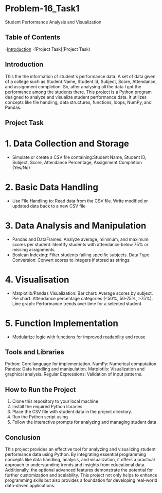 # Problem-16_Task1
 Student Performance Analysis and Visualization

## Table of Contents
-[Introduction](Introduction)
-[Project Task](Project Task)

## Introduction 
This the the information of student's performance data.
A set of data given of a college such as Student Name, Student Id, Subject, Score, Attendance, and assignment completion.
So, after analysing all the data I got the performance among the students there. This project is a Python program designed to analyze and visualize student performance data. It utilizes concepts like file handling, data structures, functions, loops, NumPy, and Pandas.

## Project Task
 # 1. Data Collection and Storage 
 - Simulate or create a CSV file containing:Student Name, Student ID, Subject, Score, Attendance Percentage, Assignment Completion (Yes/No)
 # 2. Basic Data Handling 
 - Use File Handling to:
Read data from the CSV file.
Write modified or updated data back to a new CSV file
# 3. Data Analysis and Manipulation 
 - Pandas and DataFrames:
Analyze average, minimum, and maximum scores per student.
Identify students with attendance below 75% or missing assignments.
 - Boolean Indexing: Filter students failing specific subjects.
Data Type Conversion: Convert scores to integers if stored as strings.
# 4. Visualisation 
 - Matplotlib/Pandas Visualization:
Bar chart: Average scores by subject.
Pie chart: Attendance percentage categories (<50%, 50-75%, >75%).
Line graph: Performance trends over time for a selected student.
# 5. Function Implementation 
 - Modularize logic with functions for improved readability and reuse

## Tools and Libraries 
Python: Core language for implementation.
NumPy: Numerical computation.
Pandas: Data handling and manipulation.
Matplotlib: Visualization and graphical analysis.
Regular Expressions: Validation of input patterns.

## How to Run the Project
 1. Clone this repository to your local machine
 2. Install the required Python libraries
 3. Place the CSV file with student data in the project directory.
 4. Run the Python script using
 5. Follow the interactive prompts for analyzing and managing student data

## Conclusion 
This project provides an effective tool for analyzing and visualizing student performance data using Python. By integrating essential programming concepts like data handling, analysis, and visualization, it offers a practical approach to understanding trends and insights from educational data. Additionally, the optional advanced features demonstrate the potential for further customization and scalability. This project not only helps to enhance programming skills but also provides a foundation for developing real-world data-driven applications.
